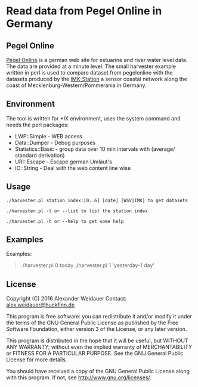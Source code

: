 # Read data from Pegel Online in Germany

## Pegel Online 

[Pegel Online](https://www.pegelonline.wsv.de) is a german web site
for estuarine and river water level data. The data are provided at a
minute level. The small harvester example written in perl is used to
compare dataset from pegelonline with the datasets produced by the
[IMK-Station](http://www.imk-mv.de/) a sensor coastal network along the
coast of Mecklenburg-Western/Pommerania in Germany.

## Environment

The tool is written for *IX environment, uses the system command <date>
and needs the perl packages:

* LWP::Simple - WEB access
* Data::Dumper - Debug purposes
* Statistics::Basic - group data over 10 min intervals with (average/ standard derivation)
* URI::Escape - Escape german Umlaut's
* IO::String  - Deal with the web content line wise

## Usage  
```
./harvester.pl station_index:[0..6] [date] [WSV|IMK] to get datasets

./harvester.pl -l or --list to list the station index

./harvester.pl -h or --help to get some help 
```
## Examples

Examples:

> ./harvester.pl 0 today
> ./harvester.pl 1 'yesterday-1 day'

## License

 Copyright (C) 2016 Alexander Weidauer
 Contact: alex.weidauer@huckfinn.de

 This program is free software: you can redistribute it and/or modify
 it under the terms of the GNU General Public License as published by
 the Free Software Foundation, either version 3 of the License, or
 any later version.

 This program is distributed in the hope that it will be useful,
 but WITHOUT ANY WARRANTY; without even the implied warranty of
 MERCHANTABILITY or FITNESS FOR A PARTICULAR PURPOSE.  See the
 GNU General Public License for more details.

 You should have received a copy of the GNU General Public License
 along with this program.  If not, see <http://www.gnu.org/licenses/>.


